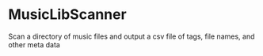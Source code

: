 # MusicLibScanner
Scan a directory of music files and output a csv file of tags, file names, and other meta data
